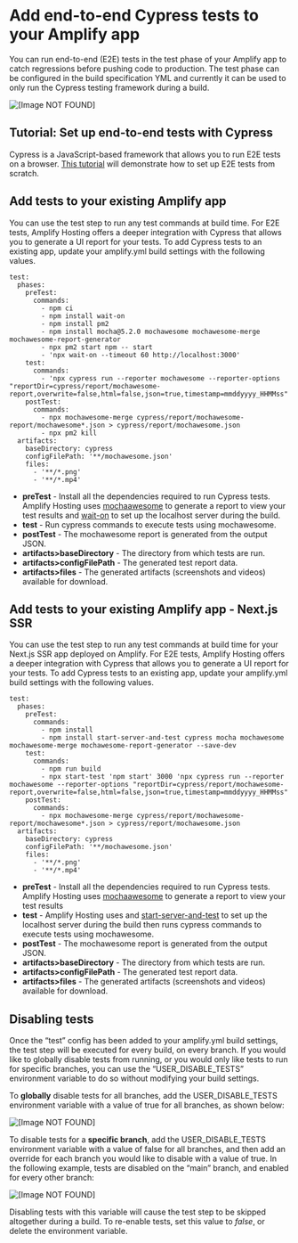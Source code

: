 # Add end\-to\-end Cypress tests to your Amplify app<a name="running-tests"></a>

You can run end\-to\-end \(E2E\) tests in the test phase of your Amplify app to catch regressions before pushing code to production\. The test phase can be configured in the build specification YML and currently it can be used to only run the Cypress testing framework during a build\.

![[Image NOT FOUND]](http://docs.aws.amazon.com/amplify/latest/userguide/images/cypress.png)

## Tutorial: Set up end\-to\-end tests with Cypress<a name="tutorial-set-up-end-to-end-tests-with-cypress"></a>

Cypress is a JavaScript\-based framework that allows you to run E2E tests on a browser\. [This tutorial](http://aws.amazon.com/blogs/mobile/run-end-to-end-cypress-tests-for-your-fullstack-ci-cd-deployment-with-amplify-console/) will demonstrate how to set up E2E tests from scratch\.

## Add tests to your existing Amplify app<a name="add-tests-to-your-existing-amplify-app"></a>

You can use the test step to run any test commands at build time\. For E2E tests, Amplify Hosting offers a deeper integration with Cypress that allows you to generate a UI report for your tests\. To add Cypress tests to an existing app, update your amplify\.yml build settings with the following values\.

```
test:
  phases:
    preTest:
      commands:
        - npm ci
        - npm install wait-on
        - npm install pm2
        - npm install mocha@5.2.0 mochawesome mochawesome-merge mochawesome-report-generator
        - npx pm2 start npm -- start
        - 'npx wait-on --timeout 60 http://localhost:3000'
    test:
      commands:
        - 'npx cypress run --reporter mochawesome --reporter-options "reportDir=cypress/report/mochawesome-report,overwrite=false,html=false,json=true,timestamp=mmddyyyy_HHMMss"'
    postTest:
      commands:
        - npx mochawesome-merge cypress/report/mochawesome-report/mochawesome*.json > cypress/report/mochawesome.json
        - npx pm2 kill
  artifacts:
    baseDirectory: cypress
    configFilePath: '**/mochawesome.json'
    files:
      - '**/*.png'
      - '**/*.mp4'
```

- **preTest** \- Install all the dependencies required to run Cypress tests\. Amplify Hosting uses [mochaawesome](https://github.com/adamgruber/mochawesome) to generate a report to view your test results and [wait\-on](https://github.com/jeffbski/wait-on) to set up the localhost server during the build\.
- **test** \- Run cypress commands to execute tests using mochawesome\.
- **postTest** \- The mochawesome report is generated from the output JSON\.
- **artifacts>baseDirectory** \- The directory from which tests are run\.
- **artifacts>configFilePath** \- The generated test report data\.
- **artifacts>files** \- The generated artifacts \(screenshots and videos\) available for download\.

## Add tests to your existing Amplify app - Next.js SSR<a name="add-tests-to-your-existing-amplify-app-nextjs-ssr"></a>

You can use the test step to run any test commands at build time for your Next.js SSR app deployed on Amplify\. For E2E tests, Amplify Hosting offers a deeper integration with Cypress that allows you to generate a UI report for your tests\. To add Cypress tests to an existing app, update your amplify\.yml build settings with the following values\.

```
test:
  phases:
    preTest:
      commands:
        - npm install
        - npm install start-server-and-test cypress mocha mochawesome mochawesome-merge mochawesome-report-generator --save-dev
    test:
      commands:
        - npm run build
        - npx start-test 'npm start' 3000 'npx cypress run --reporter mochawesome --reporter-options "reportDir=cypress/report/mochawesome-report,overwrite=false,html=false,json=true,timestamp=mmddyyyy_HHMMss"'
    postTest:
      commands:
        - npx mochawesome-merge cypress/report/mochawesome-report/mochawesome*.json > cypress/report/mochawesome.json
  artifacts:
    baseDirectory: cypress
    configFilePath: '**/mochawesome.json'
    files:
      - '**/*.png'
      - '**/*.mp4'
```

- **preTest** \- Install all the dependencies required to run Cypress tests\. Amplify Hosting uses [mochaawesome](https://github.com/adamgruber/mochawesome) to generate a report to view your test results 
- **test** \- Amplify Hosting uses and [start-server-and-test](https://www.npmjs.com/package/start-server-and-test) to set up the localhost server during the build then runs cypress commands to execute tests using mochawesome\.
- **postTest** \- The mochawesome report is generated from the output JSON\.
- **artifacts>baseDirectory** \- The directory from which tests are run\.
- **artifacts>configFilePath** \- The generated test report data\.
- **artifacts>files** \- The generated artifacts \(screenshots and videos\) available for download\.


## Disabling tests<a name="disabling-tests"></a>

Once the “test” config has been added to your amplify\.yml build settings, the test step will be executed for every build, on every branch\. If you would like to globally disable tests from running, or you would only like tests to run for specific branches, you can use the “USER_DISABLE_TESTS” environment variable to do so without modifying your build settings\.

To **globally** disable tests for all branches, add the USER_DISABLE_TESTS environment variable with a value of true for all branches, as shown below:

![[Image NOT FOUND]](http://docs.aws.amazon.com/amplify/latest/userguide/images/disable-test-global.png)

To disable tests for a **specific branch**, add the USER_DISABLE_TESTS environment variable with a value of false for all branches, and then add an override for each branch you would like to disable with a value of true\. In the following example, tests are disabled on the “main” branch, and enabled for every other branch:

![[Image NOT FOUND]](http://docs.aws.amazon.com/amplify/latest/userguide/images/disable-test-branch.png)

Disabling tests with this variable will cause the test step to be skipped altogether during a build\. To re\-enable tests, set this value to _false_, or delete the environment variable\.
